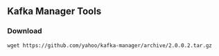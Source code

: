 ## Kafka Manager Tools

### Download
```
wget https://github.com/yahoo/kafka-manager/archive/2.0.0.2.tar.gz
```